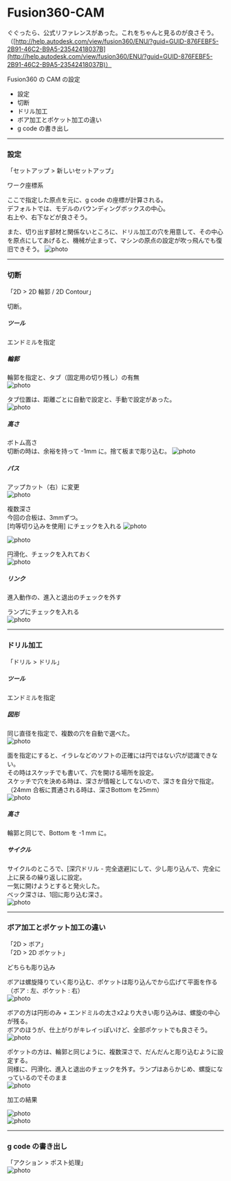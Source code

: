 # Fusion360-CAM  



ぐぐったら、公式リファレンスがあった。これをちゃんと見るのが良さそう。    
（[http://help.autodesk.com/view/fusion360/ENU/?guid=GUID-876FEBF5-2B91-46C2-B9A5-23542418037B](http://help.autodesk.com/view/fusion360/ENU/?guid=GUID-876FEBF5-2B91-46C2-B9A5-23542418037B)）

Fusion360 の CAM の設定  
- 設定  
- 切断  
- ドリル加工  
- ボア加工とポケット加工の違い  
- g code の書き出し  


---

### 設定  

「セットアップ > 新しいセットアップ」  

ワーク座標系  

ここで指定した原点を元に、g code の座標が計算される。  
デフォルトでは、モデルのバウンディングボックスの中心。  
右上や、右下などが良さそう。  

また、切り出す部材と関係ないところに、ドリル加工の穴を用意して、その中心を原点にしてあげると、機械が止まって、マシンの原点の設定が吹っ飛んでも復旧できそう。
![photo](photo/setup.png)

---  

### 切断

「2D > 2D 輪郭 / 2D Contour」  

切断。  

##### ツール  

エンドミルを指定  


##### 輪郭  

輪郭を指定と、タブ（固定用の切り残し）の有無  
![photo](photo/contour-1.png)

タブ位置は、距離ごとに自動で設定と、手動で設定があった。  
![photo](photo/tab.png)


##### 高さ  

ボトム高さ  
切断の時は、余裕を持って -1mm に。捨て板まで彫り込む。
![photo](photo/contour-2.png)


##### パス  

アップカット（右）に変更  
![photo](photo/right.png)  


複数深さ  
今回の合板は、3mmずつ。  
[均等切り込みを使用] にチェックを入れる
![photo](photo/multipleDepths-2.png)  

![photo](photo/multipleDepths-1.png)  

円滑化、チェックを入れておく  
![photo](photo/smooth.png)  


##### リンク  

進入動作の、進入と退出のチェックを外す  

ランプにチェックを入れる  
![photo](photo/ramp.png)  


---  

### ドリル加工  

「ドリル > ドリル」  


##### ツール  

エンドミルを指定  


##### 図形  

同じ直径を指定で、複数の穴を自動で選べた。  
![photo](photo/drilling-3.png)  

面を指定にすると、イラレなどのソフトの正確には円ではない穴が認識できない。  
その時はスケッチでも書いて、穴を開ける場所を設定。  
スケッチで穴を決める時は、深さが情報としてないので、深さを自分で指定。（24mm 合板に貫通される時は、深さBottom を25mm）  
![photo](photo/drilling-2.png)


##### 高さ  

輪郭と同じで、Bottom を -1 mm に。


##### サイクル  

サイクルのところで、[深穴ドリル - 完全退避]にして、少し彫り込んで、完全に上に戻るの繰り返しに設定。  
一気に開けようとすると発火した。  
ベック深さは、1回に彫り込む深さ。  
![photo](photo/drilling-1.png)  



---  

### ボア加工とポケット加工の違い  

「2D > ボア」  
「2D > 2D ポケット」  

どちらも彫り込み  

ボアは螺旋降りていく彫り込む、ポケットは彫り込んでから広げて平面を作る
（ボア : 左、ポケット : 右）  
![photo](photo/bore-pocket-1.png)  

ボアの方は円形のみ + エンドミルの太さx2より大きい彫り込みは、螺旋の中心が残る。  
ボアのほうが、仕上がりがキレイっぽいけど、全部ポケットでも良さそう。  
![photo](photo/bore-pocket-2.png)  


ポケットの方は、輪郭と同じように、複数深さで、だんだんと彫り込むように設定する。  
同様に、円滑化、進入と退出のチェックを外す。ランプはあらかじめ、螺旋になっているのでそのまま  
![photo](photo/pocket-1.png)



加工の結果  

![photo](photo/bore.jpg)  
![photo](photo/pocket.jpg)  

---  

### g code の書き出し  

「アクション > ポスト処理」  
![photo](photo/post-process.png)

